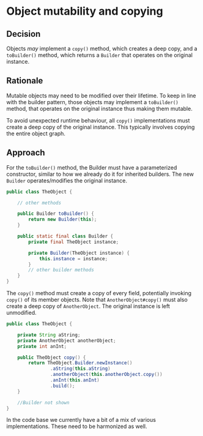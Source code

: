 # Object mutability and copying

## Decision

Objects _may_ implement a `copy()` method, which creates a deep copy, and a `toBuilder()` method, which returns a
`Builder` that operates on the original instance.

## Rationale

Mutable objects may need to be modified over their lifetime. To keep in line with the builder pattern, those objects may
implement a `toBuilder()` method, that operates on the original instance thus making them mutable.

To avoid unexpected runtime behaviour, all `copy()` implementations must create a deep copy of the original instance.
This typically involves copying the entire object graph.

## Approach

For the `toBuilder()` method, the Builder must have a parameterized constructor, similar to how we already do it for
inherited builders. The new `Builder` operates/modifies the original instance.

```java
public class TheObject {

    // other methods

    public Builder toBuilder() {
        return new Builder(this);
    }

    public static final class Builder {
        private final TheObject instance;

        private Builder(TheObject instance) {
            this.instance = instance;
        }
        // other builder methods
    }
}  
```

The `copy()` method must create a copy of every field, potentially invoking `copy()` of its member objects. Note that
`AnotherObject#copy()` must also create a deep copy of `AnotherObject`. The original instance is left unmodified.

```java
public class TheObject {

    private String aString;
    private AnotherObject anotherObject;
    private int anInt;

    public TheObject copy() {
        return TheObject.Builder.newInstance()
                .aString(this.aString)
                .anotherObject(this.anotherObject.copy())
                .anInt(this.anInt)
                .build();
    }

    //Builder not shown
}
```

In the code base we currently have a bit of a mix of various implementations. These need to be harmonized as well.